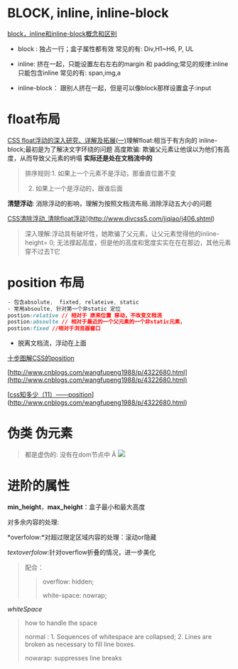 
# BLOCK, inline, inline-block
[block，inline和inline-block概念和区别](http://www.cnblogs.com/KeithWang/p/3139517.html)

- block : 独占一行；盒子属性都有效
   常见的有: Div,H1~H6, P, UL
- inline: 挤在一起，只能设置左右左右的margin 和 padding;常见的规律:inline只能包含inline
   常见的有: span,img,a

- inline-block： 跟别人挤在一起，但是可以像block那样设置盒子:input


# float布局
[CSS float浮动的深入研究、详解及拓展(一)](http://www.zhangxinxu.com/wordpress/2010/01/css-float%E6%B5%AE%E5%8A%A8%E7%9A%84%E6%B7%B1%E5%85%A5%E7%A0%94%E7%A9%B6%E3%80%81%E8%AF%A6%E8%A7%A3%E5%8F%8A%E6%8B%93%E5%B1%95%E4%B8%80/)理解float:相当于有方向的 inline-block;最初是为了解决文字环绕的问题
高度欺骗: 欺骗父元素让他误以为他们有高度，从而导致父元素的坍塌
**实际还是处在文档流中的**
> 排序规则:1. 如果上一个元素不是浮动，那垂直位置不变
>
> 2. 如果上一个是浮动的，跟谁后面

**清楚浮动**: 消除浮动的影响，理解为按照文档流布局.消除浮动五大小的问题

[CSS清除浮动_清除float浮动](http://www.divcss5.com/jiqiao/j406.shtml)](http://www.divcss5.com/jiqiao/j406.shtml)

> 深入理解:浮动具有破坏性，她欺骗了父元素，让父元素觉得他的inline-height= 0;  无法撑起高度，但是他的高度和宽度实实在在在那边，其他元素穿不过去T它


# position 布局

```css
- 包含absolute,  fixted, relateive, static
- 常用absoulte, 针对第一个非static 定位
postion:relative // 相对于 原来位置 移动，不改变文档流
postion:absoulte // 相对于最近的一个父元素的一个非static元素，
postion:fixed //相对于浏览器窗口
```

- 脱离文档流，浮动在上面


[十步图解CSS的position](http://blog.jobbole.com/49320/#article-comment)

[http://www.cnblogs.com/wangfupeng1988/p/4322680.html](http://www.cnblogs.com/wangfupeng1988/p/4322680.html)

[[css知多少（11）——position](http://www.cnblogs.com/wangfupeng1988/p/4322680.html)](http://www.cnblogs.com/wangfupeng1988/p/4322680.html)



# 伪类 伪元素

> 都是虚伪的:  没有在dom节点中
> Â
> ![](http://ohbzayk4i.bkt.clouddn.com/17-8-26/50543438.jpg)









# 进阶的属性

**min_height**，**max_height**：盒子最小和最大高度







对多余内容的处理:

*overfolow:*对超过限定区域内容的处理：滚动or隐藏

*textoverfolow*:针对overflow折叠的情况，进一步美化

> 配合：
>
> > overflow: hidden;  
> >
> > white-space: nowrap;

*whiteSpace*

> how to handle the space
>
> normal  : 1. Sequences of whitespace are collapsed; 2. Lines are broken as necessary to fill line boxes.
>
> nowarap:  suppresses line breaks
